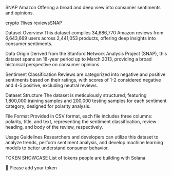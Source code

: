 SNAP
Amazon
Offering a broad and deep view into consumer sentiments and opinions.

crypto ?lives reviewsSNAP 

Dataset Overview
This dataset compiles 34,686,770 Amazon reviews from 6,643,669 users across 2,441,053 products, offering deep insights into consumer sentiments.

Data Origin
Derived from the Stanford Network Analysis Project (SNAP), this dataset spans an 18-year period up to March 2013, providing a broad historical perspective on consumer opinions.

Sentiment Classification
Reviews are categorized into negative and positive sentiments based on their ratings, with scores of 1-2 considered negative and 4-5 positive, excluding neutral reviews.

Dataset Structure
The dataset is meticulously structured, featuring 1,800,000 training samples and 200,000 testing samples for each sentiment category, designed for polarity analysis.

File Format
Provided in CSV format, each file includes three columns: polarity, title, and text, representing the sentiment classification, review heading, and body of the review, respectively.

Usage Guidelines
Researchers and developers can utilize this dataset to analyze trends, perform sentiment analysis, and develop machine learning models to better understand consumer behavior.

TOKEN SHOWCASE
List of tokens people are building with Solana

🙏 Please add your token
